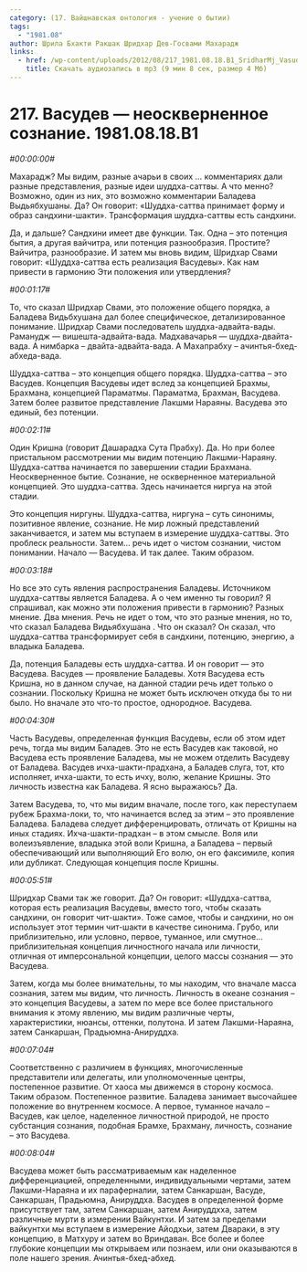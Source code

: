 ```yaml
---
category: (17. Вайшнавская онтология - учение о бытии)
tags:
  - "1981.08"
author: Шрила Бхакти Ракшак Шридхар Дев-Госвами Махарадж
links:
  - href: /wp-content/uploads/2012/08/217_1981.08.18.B1_SridharMj_Vasudev_neoskvernennoe_soznanie.mp3
    title: Скачать аудиозапись в mp3 (9 мин 8 сек, размер 4 Мб)
---
```


# 217. Васудев — неоскверненное сознание. 1981.08.18.B1

*#00:00:00#*

Махарадж? Мы видим, разные ачарьи в своих … комментариях дали разные представления, разные идеи шуддха-саттвы. А что менно? Возможно, один из них, это возможно комментарии Баладева Выдьябхушаны. Да? Он говорит: «Шуддха-саттва принимает форму и образ сандхини-шакти». Трансформация шуддха-саттвы есть сандхини.

Да, и дальше? Cандхини имеет две функции. Так. Одна – это потенция бытия, а другая вайчитра, или потенция разнообразия. Простите? Вайчитра, разнообразие. И затем мы вновь видим, Шридхар Свами говорит: «Шуддха-саттва есть реализация Васудевы». Как нам привести в гармонию Эти положения или утвердления?

*#00:01:17#*

То, что сказал Шридхар Свами, это положение общего порядка, а Баладева Видьбхушана дал более специфическое, детализированное понимание. Шридхар Свами последователь шуддха-адвайта-вады. Раманудж — вишешта-адвайта-вада. Мадхавачарья — шуддха-двайта-вада. А нимбарка – двайта-адвайта-вада. А Махапрабху – ачинтья-бхед-абхеда-вада.

Шуддха-саттва – это концепция общего порядка. Шуддха-саттва – это Васудев. Концепция Васудевы идет вслед за концепцией Брахмы, Брахмана, концепцией Параматмы. Параматма, Брахман, Васудева. Затем более развитое представление Лакшми Нараяны. Васудева это единый, без потенции.

*#00:02:11#*

Один Кришна (говорит Дашарадха Сута Прабху). Да. Но при более пристальном рассмотрении мы видим потенцию Лакшми-Нараяну. Шуддха-саттва начинается по завершении стадии Брахмана. Неоскверненное бытие. Сознание, не оскверненное материальной концепцией. Это шуддха-саттва. Здесь начинается ниргуа на этой стадии.

Это концепция ниргуны. Шуддха-саттва, ниргуна – суть синонимы, позитивное явление, сознание. Не мир ложный представлений заканчивается, и затем мы вступаем в измерение шуддха-саттвы. Это проблеск реальности. Затем… речь идет о чистом сознании, чистом понимании. Начало — Васудева. И так далее. Таким образом.

*#00:03:18#*

Но все это суть явления распространения Баладевы. Источником шуддха-саттвы является Баладева. А о чем именно ты говорил? Я спрашивал, как можно эти положения привести в гармонию? Разных мнение. Два мнения. Речь не идет о том, что это разные мнения, но то, что сказал Баладева Видьябхушана . Что он сказал? Он сказал, что шуддха-саттва трансформирует себя в сандхини, потенцию, энергию, а владыка Баладева.

Да, потенция Баладевы есть шуддха-саттва. И он говорит — это Васудева. Васудев — проявление Баладевы. Хотя Васудева есть Кришна, но в данном случае, на данной стадии речь идет только о сознании. Поскольку Кришна не может быть исключен откуда бы то ни было. Но вначале это что-то простое, однородное. Васудева.

*#00:04:30#*

Часть Васудевы, определенная функция Васудевы, если об этом идет речь, тогда мы видим Баладев. Это не есть Васудев как таковой, но Васудева есть проявление Баладева, мы не можем отделить Васудеву от Баладева. Васудев ичха-шакти-прадхана, а Баладев слуга, тот, кто исполняет, ичха-шакти, то есть ичху, волю, желание Кришны. Это личность известна как Баладева. Я ясно выражаюсь? Да.

Затем Васудева, то, что мы видим вначале, после того, как переступаем рубеж Брахма-локи, то, что начинается вслед за этим – это проявление Баладева. Баладева следует дифференцировать, отличать от Кришны на иных стадиях. Ихча-шакти-прадхан – в этом смысле. Воля или волеизъявление, владыка этой воли Кришна, а Баладева – первый обеспечивающий или выполняющий Его волю, он его факсимиле, копия или дубликат. Следующая концепция после Кришны.

*#00:05:51#*

Шридхар Свами так же говорит. Да? Он говорит: «Шуддха-саттва, которая есть реализация Васудевы, вместо того, чтобы сказать сандхини, он говорит чит-шакти». Тоже самое, чтобы и сандхини, но он использует этот термин чит-шакти в качестве синонима. Грубо, или приблизительно, или условно, первое, туманное, или смутное… приблизительная концепция личностного начала или личности, отличная от имперсональной концепции, целого массы сознания — это Васудева.

Затем, когда мы более внимательны, то мы находим, что вначале масса сознания, затем мы видим, что личность. Личность в океане сознания – это концепция Васудевы, а затем по мере все более пристального внимания к этому явлению, мы видим различные черты, характеристики, нюансы, оттенки, полутона. И затем Лакшми-Нараяна, затем Санкаршан, Прадьюмна-Анируддха.

*#00:07:04#*

Соответственно с различием в функциях, многочисленные представители или делегаты, или уполномоченные центры, постепенное развитие. От хаоса мы движемся в сторону космоса. Таким образом. Постепенное развитие. Баладева занимает высочайшее положение во внутреннем космосе. А первое, туманное начало – Васудев, как целое, наделенное личностной природой, не просто субстанция сознания, подобная Брамхе, Брахману, личность, сознание – это Васудева.

*#00:08:04#*

Васудева может быть рассматриваемым как наделенное дифференциацией, определенными, индивидуальными чертами, затем Лакшми-Нараяна и их параферналии, затем Санкаршан, Васуде, Санкаршан, Прадьюмна, Анируддха. Васудев в определенной форме присутствует там, затем Санкаршан, затем Анируддхха, затем различные мурти в измерении Вайкунтхи. И затем за пределами вайкунтхи мы вступаем в измерение Айодхьи, затем Двараки, в эту концепцию, в Матхуру и затем во Вриндаван. Все более и более глубокие концепции мы открываем или познаем, или они оказываются в поле нашего зрения. Ачинтья-бхед-абхед.

